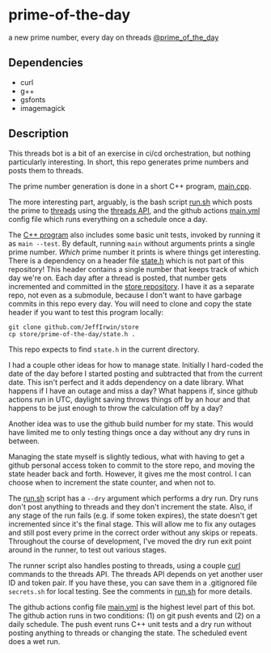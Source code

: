 
# prime-of-the-day

a new prime number, every day on threads [@prime_of_the_day](https://www.threads.net/@prime_of_the_day)

## Dependencies

- curl
- g++
- gsfonts
- imagemagick

## Description

This threads bot is a bit of an exercise in ci/cd orchestration, but nothing
particularly interesting.  In short, this repo generates prime numbers and posts
them to threads.

The prime number generation is done in a short C++ program, [main.cpp](main.cpp).

The more interesting part, arguably, is the bash script [run.sh](run.sh) which
posts the prime to [threads](https://www.threads.net) using the [threads
API](https://developers.facebook.com/docs/threads/), and the github actions
[main.yml](.github/workflows/main.yml) config file which runs everything on a
schedule once a day.

The [C++ program](main.cpp) also includes some basic unit tests, invoked by
running it as `main --test`.  By default, running `main` without arguments
prints a single prime number.  _Which_ prime number it prints is where things
get interesting.  There is a dependency on a header file
[state.h](https://github.com/JeffIrwin/store/blob/main/prime-of-the-day/state.h)
which is not part of this repository!  This header contains a single number
that keeps track of which day we're on.  Each day after a thread is posted, that
number gets incremented and committed in the [store
repository](https://github.com/JeffIrwin/store/).  I have it as a separate repo,
not even as a submodule, because I don't want to have garbage commits in this
repo every day.  You will need to clone and copy the state header if you want to
test this program locally:
```
git clone github.com/JeffIrwin/store
cp store/prime-of-the-day/state.h .
```
This repo expects to find `state.h` in the current directory.

I had a couple other ideas for how to manage state.  Initially I hard-coded the
date of the day before I started posting and subtracted that from the current
date.  This isn't perfect and it adds dependency on a date library.  What
happens if I have an outage and miss a day?  What happens if, since github
actions run in UTC, daylight saving throws things off by an hour and that
happens to be just enough to throw the calculation off by a day?

Another idea was to use the github build number for my state.  This would have
limited me to only testing things once a day without any dry runs in between.

Managing the state myself is slightly tedious, what with having to get a github
personal access token to commit to the store repo, and moving the state header
back and forth.  However, it gives me the most control.  I can choose when to
increment the state counter, and when not to.

The [run.sh](run.sh) script has a `--dry` argument which performs a dry run.
Dry runs don't post anything to threads and they don't increment the state.
Also, if any stage of the run fails (e.g. if some token expires), the state
doesn't get incremented since it's the final stage.  This will allow me to fix
any outages and still post every prime in the correct order without any skips or
repeats.  Throughout the course of development, I've moved the dry run exit
point around in the runner, to test out various stages.

The runner script also handles posting to threads, using a couple
[curl](https://curl.se/) commands to the threads API.  The threads API depends
on yet another user ID and token pair.  If you have these, you can save them in
a .gitignored file `secrets.sh` for local testing.  See the comments in
[run.sh](run.sh) for more details.

The github actions config file [main.yml](.github/workflows/main.yml) is the
highest level part of this bot.  The github action runs in two conditions: (1)
on git push events and (2) on a daily schedule.  The push event runs C++ unit
tests and a dry run without posting anything to threads or changing the state.
The scheduled event does a wet run.

<!-- maybe say something about image generation after i put that into a
production -->

